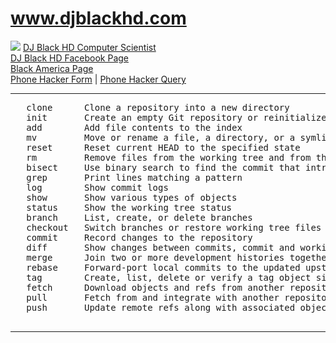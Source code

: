 # <a href="https://sites.google.com/site/djblacksbackyard/">www.djblackhd.com</a>
<img src="https://sites.google.com/site/djblacksbackyard/_/rsrc/1472764381141/home/DJ%20Black%20HD.jpg?height=150&width=200">
<a href="https://sites.google.com/s/0B4cTBfbwlicmdm1QTkxWTGJ6NHM/p/0B4cTBfbwlicmNDUybDdxR3hZWE0/edit" target="_blank">DJ Black HD Computer Scientist</a><br />
<a href="https://www.facebook.com/DJBLACKHD">DJ Black HD Facebook Page</a><br />
<a href="http://blackinamerica.com/cgi-bin/blog.cgi?id=1990949" target="_blank">Black America Page</a><br />
<a href="https://goo.gl/forms/5fAWbmOF9nLZeTLw1">Phone Hacker Form</a> | <a href="https://docs.google.com/spreadsheets/d/1DzKWSDLctRX_O0aUhxI8vpsWHEzczlNk4lHQTDlEGpM/edit">Phone Hacker Query</a>
<hr>
<pre>
   clone      Clone a repository into a new directory
   init       Create an empty Git repository or reinitialize an existing one
   add        Add file contents to the index
   mv         Move or rename a file, a directory, or a symlink
   reset      Reset current HEAD to the specified state
   rm         Remove files from the working tree and from the index
   bisect     Use binary search to find the commit that introduced a bug
   grep       Print lines matching a pattern
   log        Show commit logs
   show       Show various types of objects
   status     Show the working tree status
   branch     List, create, or delete branches
   checkout   Switch branches or restore working tree files
   commit     Record changes to the repository
   diff       Show changes between commits, commit and working tree, etc
   merge      Join two or more development histories together
   rebase     Forward-port local commits to the updated upstream head
   tag        Create, list, delete or verify a tag object signed with GPG
   fetch      Download objects and refs from another repository
   pull       Fetch from and integrate with another repository or a local branch
   push       Update remote refs along with associated objects
   </pre>
<hr>















